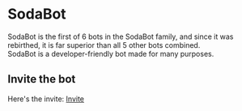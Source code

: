 # SodaBot
SodaBot is the first of 6 bots in the SodaBot family, and since it was rebirthed, it is far superior than all 5 other bots combined.<br>
SodaBot is a developer-friendly bot made for many purposes.
## Invite the bot
Here's the invite: [Invite](https://discord.com/api/oauth2/authorize?client_id=735624534220079174&permissions=260050385984&scope=bot%20applications.commands)
